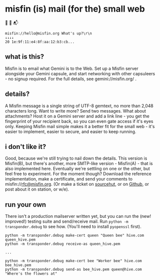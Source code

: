 misfin (is) mail (for the) small web
====================================

💬 📯 📬

    misfin://hello@misfin.org What's up?\r\n
    ↓↓↓↓
    20 1e:9f:11:e4:8f:aa:12:b3:cb...

what is this?
-------------
Misfin is to email what Gemini is to the Web. Set up a Misfin server alongside your Gemini capsule, and start networking with other capsuleers - no signup required. For the full details, see gemini://misfin.org/ .

details?
--------
A Misfin message is a single string of UTF-8 gemtext, no more than 2,048 characters long. Want to write more? Send two messages. What about attachments? Host it on a Gemini server and add a link line - you get the fingerprint of your recipient back, so you can even gate access if it's eyes only.
Keeping Misfin mail simple makes it a better fit for the small web - it's easier to implement, easier to secure, and easier to keep running. 

i don't like it?
----------------
Good, because we're still trying to nail down the details. This version is Misfin(B), but there's another, more SMTP-like version - Misfin(A) - that is also implemented here. Eventually we're settling on one or the other, but feel free to experiment.
For the moment though? Download the reference implementation, make a certificate, and send your comments to misfin://rfc@misfin.org. (Or make a ticket on [sourcehut](https://todo.sr.ht/~lem/misfin-rfc), or on [Github](https://github.com/JCLemme/misfin), or post about it on station, or w/e).

run your own
------------
There isn't a production mailserver written yet, but you can run the (new! improved!) testing suite and send/receive mail. Run `python -m transponder.debug` to see how. (You'll need to install `pyopenssl` first).

    python -m transponder.debug make-cert queen "Queen bee" hive.com queen_hive.pem
    python -m transponder.debug receive-as queen_hive.pem

    ...

    python -m transponder.debug make-cert bee "Worker bee" hive.com bee_hive.pem
    python -m transponder.debug send-as bee_hive.pem queen@hive.com "Where's the flowers at"

